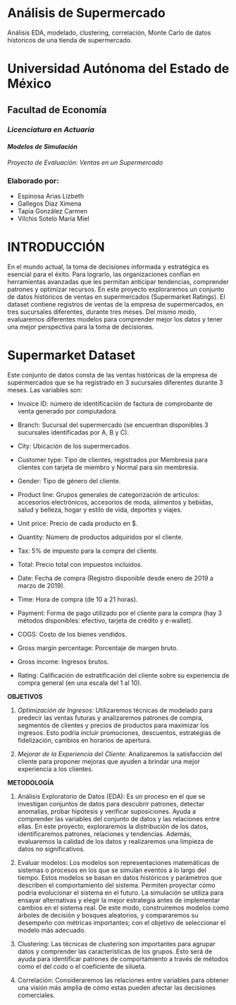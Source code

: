 # Análisis de Supermercado
Análisis EDA, modelado, clustering, correlación, Monte Carlo de datos historicos de una tienda de supermercado.

# **Universidad Autónoma del Estado de México**
## **Facultad de Economía**
### *Licenciatura en Actuaría*
#### *Modelos de Simulación*
*Proyecto de Evaluación: Ventas en un Supermercado*

### Elaborado por:
*   Espinosa Arias Lizbeth
*   Gallegos Díaz Ximena
*   Tapia González Carmen
*   Vilchis Sotelo María Miel

# **INTRODUCCIÓN**
En el mundo actual, la toma de decisiones informada y estratégica es esencial para el éxito. Para lograrlo, las organizaciones confían en herramientas avanzadas que les permitan anticipar tendencias, comprender patrones y optimizar recursos.
En este proyecto exploraremos un conjunto de datos históricos de ventas en supermercados (Supermarket Ratings). El dataset contiene registros de ventas de la empresa de supermercados, en tres sucursales diferentes, durante tres meses.
Del mismo modo, evaluaremos diferentes modelos para comprender mejor los datos y tener una mejor perspectiva para la toma de decisiones.

# **Supermarket Dataset**

Este conjunto de datos consta de las ventas históricas de la empresa de supermercados que se ha registrado en 3 sucursales diferentes durante 3 meses. Las variables son:

*   Invoice ID: número de identificación de factura de comprobante de venta generado por computadora.

* Branch: Sucursal del supermercado (se encuentran disponibles 3 sucursales identificadas por A, B y C).

* City: Ubicación de los supermercados.

* Customer type: Tipo de clientes, registrados por Membresia para clientes con tarjeta de miembro y Normal para sin membresia.

* Gender: Tipo de género del cliente.

* Product line: Grupos generales de categorización de artículos: accesorios electrónicos, accesorios de moda, alimentos y bebidas, salud y belleza, hogar y estilo de vida, deportes y viajes.

* Unit price: Precio de cada producto en $.

* Quantity: Número de productos adquiridos por el cliente.

* Tax: 5% de impuesto para la compra del cliente.

* Total: Precio total con impuestos incluidos.

* Date: Fecha de compra (Registro disponible desde enero de 2019 a marzo de 2019).

* Time: Hora de compra (de 10 a 21 horas).

* Payment: Forma de pago utilizado por el cliente para la compra (hay 3 métodos disponibles: efectivo, tarjeta de crédito y e-wallet).

* COGS: Costo de los bienes vendidos.

* Gross margin percentage: Porcentaje de margen bruto.

* Gross income: Ingresos brutos.

* Rating: Calificación de estratificación del cliente sobre su experiencia de compra general (en una escala del 1 al 10).

**OBJETIVOS**
1. *Optimización de Ingresos:*
Utilizaremos técnicas de modelado para predecir las ventas futuras y analizaremos patrones de compra, segmentos de clientes y precios de productos para maximizar los ingresos. Esto podría incluir promociones, descuentos,  estrategias de fidelización, cambios en horarios de apertura.

2. *Mejorar de la Experiencia del Cliente:*
Analizaremos la satisfacción del cliente para proponer mejoras que ayuden a brindar una mejor experiencia a los clientes.

**METODOLOGÍA**
1.	Análisis Exploratorio de Datos (EDA):
Es un proceso en el que se investigan conjuntos de datos para descubrir patrones, detectar anomalías, probar hipótesis y verificar suposiciones. Ayuda a comprender las variables del conjunto de datos y las relaciones entre ellas.
En este proyecto, exploraremos la distribución de los datos, identificaremos patrones, relaciones y tendencias. Además, evaluaremos la calidad de los datos y realizaremos una limpieza de datos no significativos.

2.	Evaluar modelos:
Los modelos son representaciones matemáticas de sistemas o procesos en los que se simulan eventos a lo largo del tiempo. Estos modelos se basan en datos históricos y parámetros que describen el comportamiento del sistema. Permiten proyectar cómo podría evolucionar el sistema en el futuro. La simulación se utiliza para ensayar alternativas y elegir la mejor estrategia antes de implementar cambios en el sistema real.
De este modo, construiremos modelos como árboles de decisión y bosques aleatorios, y compararemos su desempeño con métricas importantes; con el objetivo de seleccionar el modelo más adecuado.

3. Clustering:
Las técnicas de clustering son importantes para agrupar datos y comprender las características de los grupos. Esto será de ayuda para identificar patrones de comportamiento a través de métodos como el del codo o el coeficiente de silueta.

4. Correlación:
Consideraremos las relaciones entre variables para obtener una visión más amplia de cómo estas pueden afectar las decisiones comerciales.
